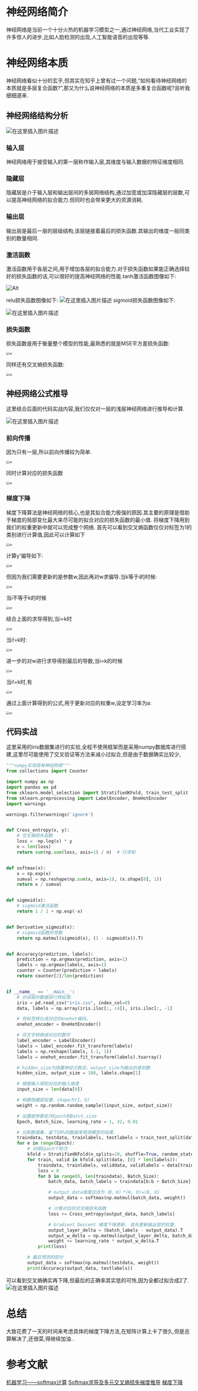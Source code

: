 # 神经网络简介
神经网络是当前一个十分火热的机器学习模型之一,通过神经网络,当代工业实现了许多惊人的进步,比如人脸检测的出现,人工智能语音的出现等等.

# 神经网络本质
神经网络看似十分的玄乎,但其实在知乎上曾有过一个问题,“如何看待神经网络的本质就是多层复合函数?”,那又为什么说神经网络的本质是多重复合函数呢?且听我细细道来.

## 神经网络结构分析
![在这里插入图片描述](https://imgconvert.csdnimg.cn/aHR0cHM6Ly9ia2ltZy5jZG4uYmNlYm9zLmNvbS9waWMvNTM2NmQwMTYwOTI0YWIxODAzZDBlYTMwMzhmYWU2Y2Q3YTg5MGJmNg?x-oss-process=image/format,png)
### 输入层
神经网络用于接受输入的第一层称作输入层,其维度与输入数据的特征维度相同.
### 隐藏层
隐藏层是介于输入层和输出层间的多层网络结构,通过加宽或加深隐藏层的层数,可以提高神经网络的拟合能力.但同时也会带来更大的资源消耗.
### 输出层
输出层是最后一层的层级结构,该层链接着最后的损失函数.其输出的维度一般同类别的数量相同.

### 激活函数
激活函数用于各层之间,用于增加各层的拟合能力.对于损失函数如果能正确选择较好的损失函数的话,可以很好的提高神经网络的性能.tanh激活函数图像如下:

![Alt](https://imgconvert.csdnimg.cn/aHR0cHM6Ly9ia2ltZy5jZG4uYmNlYm9zLmNvbS9waWMvMjkzODFmMzBlOTI0Yjg5OTRiYjc3Y2FjNjQwNjFkOTUwYjdiZjY5Zg?x-oss-process=image/format,png)

relu损失函数图像如下:
![在这里插入图片描述](https://imgconvert.csdnimg.cn/aHR0cHM6Ly9ia2ltZy5jZG4uYmNlYm9zLmNvbS9waWMvZDc4OGQ0M2Y4Nzk0YTRjMjViNWU0ZGQ5MDJmNDFiZDVhYzZlMzljNg?x-oss-process=image/format,png)
sigmoid损失函数图像如下:

![在这里插入图片描述](https://imgconvert.csdnimg.cn/aHR0cHM6Ly9ia2ltZy5jZG4uYmNlYm9zLmNvbS9waWMvZDAwOWIzZGU5YzgyZDE1OGRmYjRlNzIxOGEwYTE5ZDhiYzNlNDI2Zg?x-oss-process=image/format,png)

### 损失函数
损失函数是用于衡量整个模型的性能,最熟悉的就是MSE平方差损失函数:

<img src=".\pic\Screen Shot 2020-03-24 at 11.10.17 AM.png" alt="alt" style="zoom:50%;" />

同样还有交叉熵损失函数:

<img src=".\pic\Screen Shot 2020-03-24 at 11.10.22 AM.png" alt="alt" style="zoom:50%;" />



## 神经网络公式推导
这里结合后面的代码实战内容,我们仅仅对一层的浅层神经网络进行推导和计算.

![在这里插入图片描述](https://imgconvert.csdnimg.cn/aHR0cHM6Ly90aW1nc2EuYmFpZHUuY29tL3RpbWc_aW1hZ2UmcXVhbGl0eT04MCZzaXplPWI5OTk5XzEwMDAwJnNlYz0xNTg0MTEzMTEwNzc0JmRpPWIwOTY0ZDEzNmUyNjdjNzk0YjAwMjA2MmJjZjZiMTgzJmltZ3R5cGU9MCZzcmM9aHR0cDovLzViMDk4OGU1OTUyMjUuY2RuLnNvaHVjcy5jb20vaW1hZ2VzLzIwMTgxMDIwL2YxNDgyNDI4YTIyMDRjMTliZjZmODhiZTRjODMwOGQ1LmpwZWc?x-oss-process=image/format,png)

### 前向传播
因为只有一层,所以前向传播较为简单.

<img src=".\pic\Screen Shot 2020-03-24 at 11.10.27 AM.png" alt="alt" style="zoom:50%;" />



同时计算对应的损失函数

<img src=".\pic\Screen Shot 2020-03-24 at 11.10.31 AM.png" alt="alt" style="zoom:50%;" />

### 梯度下降
梯度下降算法是神经网络的核心,也是其拟合能力极强的原因.其主要的原理是借助于梯度的局部变化最大来尽可能的拟合对应的损失函数的最小值.
将梯度下降用到我们的权重更新中就可以完成整个网络.
首先可以看到交叉熵函数仅仅对标签为1的类别进行计算值,因此可以计算如下

<img src=".\pic\Screen Shot 2020-03-24 at 11.10.35 AM.png" alt="alt" style="zoom:50%;" />

计算y'偏导如下:

<img src=".\pic\Screen Shot 2020-03-24 at 11.10.39 AM.png" alt="alt" style="zoom:50%;" />



但因为我们需要更新的是参数w,因此再对w求偏导.当k等于i的时候:

<img src=".\pic\Screen Shot 2020-03-24 at 11.10.44 AM.png" alt="alt" style="zoom:50%;" />



当i不等于k的时候

<img src=".\pic\Screen Shot 2020-03-24 at 11.10.50 AM.png" alt="alt" style="zoom:50%;" />



结合上面的求导得到,当i=k时

<img src=".\pic\Screen Shot 2020-03-24 at 11.10.55 AM.png" alt="alt" style="zoom:50%;" />

当i!=k时:

<img src=".\pic\Screen Shot 2020-03-24 at 11.10.59 AM.png" alt="alt" style="zoom:50%;" />

进一步的对w进行求导得到最后的导数,当i=k的时候

<img src=".\pic\Screen Shot 2020-03-24 at 11.11.04 AM.png" alt="alt" style="zoom:50%;" />

当i!=k时,有 

<img src=".\pic\Screen Shot 2020-03-24 at 11.11.08 AM.png" alt="alt" style="zoom:50%;" />

通过上面计算得到的公式,用于更新对应的权重w,设定学习率为a:

<img src=".\pic\Screen Shot 2020-03-24 at 11.11.14 AM.png" alt="alt" style="zoom:50%;" />


## 代码实战
这里采用的iris数据集进行的实验,全程不使用框架而是采用numpy数据库进行搭建,这里尽可能使用了交叉验证等方法来减小过拟合,但是由于数据确实比较少,
```python
"""numpy实现简单神经网络"""
from collections import Counter

import numpy as np
import pandas as pd
from sklearn.model_selection import StratifiedKFold, train_test_split
from sklearn.preprocessing import LabelEncoder, OneHotEncoder
import warnings

warnings.filterwarnings('ignore')


def Cross_entropy(x, y):
    # 交叉熵损失函数
    loss = -np.log(x) * y
    n = len(loss)
    return sum(np.sum(loss, axis=1) / n)  # 行求和


def softmax(x):
    x = np.exp(x)
    sumval = np.reshape(np.sum(x, axis=1), (x.shape[0], 1))
    return x / sumval


def sigmoid(x):
    # sigmoid激活函数
    return 1 / 1 + np.exp(-x)


def Derivative_sigmoid(x):
    # sigmoid函数的导数
    return np.matmul(sigmoid(x), (1 - sigmoid(x)).T)


def Accuracy(prediction, labels):
    prediction = np.argmax(prediction, axis=1)
    labels = np.argmax(labels, axis=1)
    counter = Counter(prediction + labels)
    return counter[2]/len(prediction)


if __name__ == '__main__':
    # 对读取的数据进行预处理.
    iris = pd.read_csv("iris.csv", index_col=0)
    data, labels = np.array(iris.iloc[:, :4]), iris.iloc[:, -1]

    # 将标签转化成对应的onehot编码。
    onehot_encoder = OneHotEncoder()

    # 将文字转换成对应的数字
    label_encoder = LabelEncoder()
    labels = label_encoder.fit_transform(labels)
    labels = np.reshape(labels, (-1, 1))
    labels = onehot_encoder.fit_transform(labels).toarray()

    # hidden_size为隐藏神经元数目，output_size为输出的类别数
    hidden_size, output_size = 100, labels.shape[1]

    # 根据输入得到对应的输入维度
    input_size = len(data[0])

    # 构建隐藏层权重，shape为(I，O)
    weight = np.random.random_sample((input_size, output_size))

    # 设置超参数轮次Epoch和Batch_size
    Epoch, Batch_Size, learning_rate = 1, 32, 0.01

    # 分割数据集，留下20%的数据来预测模型的结果.
    traindata, testdata, trainlabels, testlabels = train_test_split(data, labels, test_size=0.2)
    for e in range(Epoch):
        # 训练Epoch个轮次
        kfold = StratifiedKFold(n_splits=10, shuffle=True, random_state=2020)  # 五折交叉验证
        for train, valid in kfold.split(data, [0] * len(labels)):
            traindata, trainlabels, validdata, validlabels = data[train], labels[train], data[valid], labels[valid]
            loss = 0
            for b in range(0, len(traindata), Batch_Size):
                batch_data, batch_labels = traindata[b:b + Batch_Size], trainlabels[b:b + Batch_Size]

                # output_data维度应该为（B，H）*(H, O)=(B, O)
                output_data = softmax(np.matmul(batch_data, weight))

                # 计算对应的交叉熵损失函数
                loss += Cross_entropy(output_data, batch_labels)

                # Gradient Descent 梯度下降更新, 首先更新输出层的权重.
                output_layer_delta = (batch_labels - output_data).T
                output_w_delta = np.matmul(output_layer_delta, batch_data) / Batch_Size
                weight += learning_rate * output_w_delta.T
            print(loss)

        # 最后预测的部分
        output_data = softmax(np.matmul(testdata, weight))
        print(Accuracy(output_data, testlabels))

```
可以看到交叉熵确实再下降,但最后的正确率其实低的可怜,因为全都过拟合成2了.
![在这里插入图片描述](https://img-blog.csdnimg.cn/20200313220954771.png?x-oss-process=image/watermark,type_ZmFuZ3poZW5naGVpdGk,shadow_10,text_aHR0cHM6Ly9ibG9nLmNzZG4ubmV0L0xhdWdoX3hpYW9hbw==,size_16,color_FFFFFF,t_70)
# 总结
大致花费了一天的时间来考虑具体的梯度下降方法,在矩阵计算上卡了很久,但是总算解决了,还很菜,得继续加油..


# 参考文献
[机器学习——softmax计算](https://www.jianshu.com/p/695136c5647b)
[Softmax求导及多元交叉熵损失梯度推导](https://blog.csdn.net/chansonzhang/article/details/84674179)
[梯度下降](https://baike.baidu.com/item/%E6%A2%AF%E5%BA%A6%E4%B8%8B%E9%99%8D/4864937?fr=aladdin)